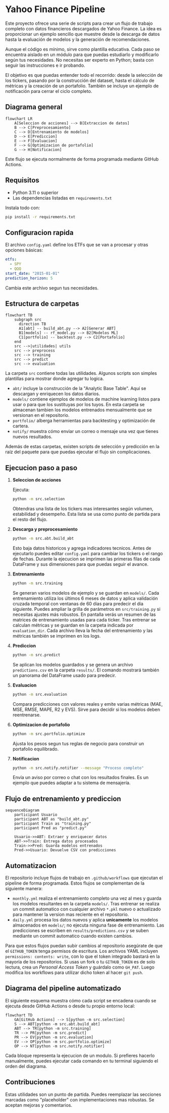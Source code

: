 # Yahoo Finance Pipeline

Este proyecto ofrece una serie de scripts para crear un flujo de trabajo completo con datos financieros descargados de Yahoo Finance. La idea es proporcionar un ejemplo sencillo que muestre desde la descarga de datos hasta la evaluación de modelos y la generación de recomendaciones.

Aunque el código es mínimo, sirve como plantilla educativa. Cada paso se
encuentra aislado en un módulo para que puedas estudiarlo y modificarlo según
tus necesidades. No necesitas ser experto en Python; basta con seguir las
instrucciones e ir probando.

El objetivo es que puedas entender todo el recorrido: desde la selección de los
tickers, pasando por la construcción del dataset, hasta el cálculo de métricas y
la creación de un portafolio. También se incluye un ejemplo de notificación para
cerrar el ciclo completo.

## Diagrama general

```mermaid
flowchart LR
    A[Seleccion de acciones] --> B[Extraccion de datos]
    B --> C[Preprocesamiento]
    C --> D[Entrenamiento de modelos]
    D --> E[Prediccion]
    E --> F[Evaluacion]
    F --> G[Optimizacion de portafolio]
    G --> H[Notificacion]
```

Este flujo se ejecuta normalmente de forma programada mediante GitHub Actions.

## Requisitos

* Python 3.11 o superior
* Las dependencias listadas en `requirements.txt`

Instala todo con:

```bash
pip install -r requirements.txt
```

## Configuracion rapida

El archivo `config.yaml` define los ETFs que se van a procesar y otras opciones básicas:

```yaml
etfs:
  - SPY
  - QQQ
start_date: "2015-01-01"
prediction_horizon: 5
```

Cambia este archivo segun tus necesidades.

## Estructura de carpetas

```mermaid
flowchart TB
    subgraph src
      direction TB
      A1[abt] -- build_abt.py --> A2[Generar ABT]
      B1[models] -- rf_model.py --> B2[Modelos ML]
      C1[portfolio] -- backtest.py --> C2[Portafolio]
    end
    src -->|utilidades| utils
    src --> preprocess
    src --> training
    src --> predict
    src --> evaluation
```

La carpeta `src` contiene todas las utilidades. Algunos scripts son simples plantillas para mostrar donde agregar tu logica.

* `abt/` incluye la construcción de la "Analytic Base Table". Aquí se descargan y
  enriquecen los datos diarios.
* `models/` contiene ejemplos de modelos de machine learning listos para usar o
  para que los sustituyas por los tuyos. En esta carpeta se almacenan tambien los
  modelos entrenados mensualmente que se versionan en el repositorio.
* `portfolio/` alberga herramientas para backtesting y optimización de cartera.
* `notify/` muestra cómo enviar un correo o mensaje una vez que tienes nuevos
  resultados.

Además de estas carpetas, existen scripts de selección y predicción en la raíz
del paquete para que puedas ejecutar el flujo sin complicaciones.

## Ejecucion paso a paso

1. **Seleccion de acciones**

   Ejecuta:
   ```bash
   python -m src.selection
   ```
   Obtendras una lista de los tickers mas interesantes según volumen, estabilidad y desempeño. Esta lista se usa como punto de partida para el resto del flujo.

2. **Descarga y preprocesamiento**
   
   ```bash
   python -m src.abt.build_abt
   ```
   Esto baja datos historicos y agrega indicadores tecnicos. Antes de ejecutarlo puedes editar `config.yaml` para cambiar los tickers o el rango de fechas. Durante la ejecucion se imprimen las primeras filas de cada DataFrame y sus dimensiones para que puedas seguir el avance.

3. **Entrenamiento**
   
   ```bash
   python -m src.training
   ```
    Se generan varios modelos de ejemplo y se guardan en `models/`. Cada
    entrenamiento utiliza los últimos 6 meses de datos y aplica validación
    cruzada temporal con ventanas de 60 días para predecir el día siguiente.
    Puedes ampliar la grilla de parámetros en `src/training.py` si necesitas ajustes más robustos. En pantalla
   verás un resumen de las matrices de entrenamiento usadas para cada ticker.
   Tras entrenar se calculan métricas y se guardan en la carpeta indicada por
   `evaluation_dir`. Cada archivo lleva la fecha del entrenamiento y las
   métricas también se imprimen en los logs.

4. **Prediccion**
   
   ```bash
   python -m src.predict
   ```
   Se aplican los modelos guardados y se genera un archivo `predictions.csv` en la carpeta `results/`. El comando mostrará también un panorama del DataFrame usado para predecir.

5. **Evaluacion**
   
   ```bash
   python -m src.evaluation
   ```
   Compara predicciones con valores reales y emite varias métricas (MAE, MSE,
   RMSE, MAPE, R2 y EVS). Sirve para decidir si los modelos deben reentrenarse.

6. **Optimizacion de portafolio**
   
   ```bash
   python -m src.portfolio.optimize
   ```
   Ajusta los pesos segun tus reglas de negocio para construir un portafolio equilibrado.

7. **Notificacion**

   ```bash
   python -m src.notify.notifier --message "Proceso completo"
   ```
   Envía un aviso por correo o chat con los resultados finales. Es un ejemplo que puedes adaptar a tu sistema de mensajería.

## Flujo de entrenamiento y prediccion

```mermaid
sequenceDiagram
    participant Usuario
    participant ABT as "build_abt.py"
    participant Train as "training.py"
    participant Pred as "predict.py"

    Usuario->>ABT: Extraer y enriquecer datos
    ABT->>Train: Entrega datos procesados
    Train->>Pred: Guarda modelos entrenados
    Pred->>Usuario: Devuelve CSV con predicciones
```

## Automatizacion

El repositorio incluye flujos de trabajo en `.github/workflows` que ejecutan el pipeline de forma programada. Estos flujos se complementan de la siguiente manera:

* `monthly.yml` realiza el entrenamiento completo una vez al mes y guarda los modelos resultantes en la carpeta `models/`. Tras entrenar se realiza un commit automatico con cualquier archivo `*.pkl` nuevo o actualizado para mantener la version mas reciente en el repositorio.
* `daily.yml` procesa los datos nuevos y aplica **unicamente** los modelos almacenados en `models/`; no ejecuta ninguna fase de entrenamiento. Las predicciones se escriben en `results/predictions.csv` y se suben mediante un commit automatico cuando existen cambios.

Para que estos flujos puedan subir cambios al repositorio asegúrate de que el `GITHUB_TOKEN` tenga permisos de escritura. Los archivos YAML incluyen `permissions: contents: write`, con lo que el token integrado bastará en la mayoría de los repositorios. Si usas un fork o tu `GITHUB_TOKEN` es de solo lectura, crea un *Personal Access Token* y guárdalo como `GH_PAT`. Luego modifica los workflows para utilizar dicho token al hacer `git push`.

## Diagrama del pipeline automatizado

El siguiente esquema muestra cómo cada script se encadena cuando se ejecuta desde
GitHub Actions o desde tu propio entorno local:

```mermaid
flowchart TD
    GA[GitHub Actions] --> S[python -m src.selection]
    S --> ABT[python -m src.abt.build_abt]
    ABT --> TR[python -m src.training]
    TR --> PR[python -m src.predict]
    PR --> EV[python -m src.evaluation]
    EV --> OP[python -m src.portfolio.optimize]
    OP --> NT[python -m src.notify.notifier]
```

Cada bloque representa la ejecucion de un modulo. Si prefieres hacerlo
manualmente, puedes ejecutar cada comando en tu terminal siguiendo el orden del
diagrama.

## Contribuciones

Estas utilidades son un punto de partida. Puedes reemplazar las secciones marcadas como "placeholder" con implementaciones mas robustas. Se aceptan mejoras y comentarios.

